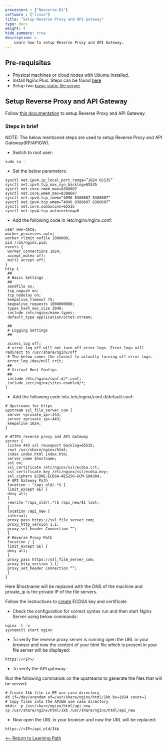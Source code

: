 ```yaml
---
processors : ["Neoverse-N1"]
software : ["linux"]
title: "Setup Reverse Proxy and API Gateway"
type: docs
weight: 4
hide_summary: true
description: >
    Learn how to setup Reverse Proxy and API Gateway.
---
```


## Pre-requisites

* Physical machines or cloud nodes with Ubuntu installed.
* Install Nginx Plus. Steps can be found [here](/Install_nginx_plus.md)
* Setup two [basic static file server](/Basic_static_file_server.md)

## Setup Reverse Proxy and API Gateway

Follow [this documentation](https://armkeil.blob.core.windows.net/developer/Files/pdf/white-paper/guidelines-for-deploying-nginx-plus-on-aws.pdf) to setup Reverse Proxy and API Gateway.

### Steps in brief

NOTE: The below mentioned steps are used to setup Reverse Proxy and API Gateway(RP/APIGW).

* Switch to root user:

```console
sudo su -
```

* Set the below parameters:

```console
sysctl net.ipv4.ip_local_port_range=”1024 65535”
sysctl net.ipv4.tcp_max_syn_backlog=65535
sysctl net.core.rmem_max=8388607
sysctl net.core.wmem_max=8388607
sysctl net.ipv4.tcp_rmem=”4096 8388607 8388607”
sysctl net.ipv4.tcp_wmem=”4096 8388607 8388607”
sysctl net.core.somaxconn=65535
sysctl net.ipv4.tcp_autocorking=0
```

* Add the following code in /etc/nginx/nginx.conf:

```console
user www-data;
worker_processes auto;
worker_rlimit_nofile 1000000;
pid /run/nginx.pid;
events {
 worker_connections 1024;
 accept_mutex off;
 multi_accept off;
}
http {
 ##
 # Basic Settings
 ##
 sendfile on;
 tcp_nopush on;
 tcp_nodelay on;
 keepalive_timeout 75;
 keepalive_requests 1000000000;
 types_hash_max_size 2048;
 include /etc/nginx/mime.types;
 default_type application/octet-stream;
 
 ##
 # Logging Settings
 ##
 
 access_log off;
 # error_log off will not turn off error logs. Error logs will redirect to /usr/share/nginx/off
 # The below comes the closest to actually turning off error logs.
 error_log /dev/null crit;
 ##
 # Virtual Host Configs
 ##
 include /etc/nginx/conf.d/*.conf;
 include /etc/nginx/sites-enabled/*;
}
```

* Add the following code into /etc/nginx/conf.d/default.conf:

```console
# Upstreams for https
upstream ssl_file_server_com {
 server <private_ip>:443;
 server <private_ip>:443;
 keepalive 1024;
}

# HTTPS reverse proxy and API Gateway
server {
 listen 443 ssl reuseport backlog=65535;
 root /usr/share/nginx/html;
 index index.html index.htm;
 server_name $hostname;
 ssl on;
 ssl_certificate /etc/nginx/ssl/ecdsa.crt;
 ssl_certificate_key /etc/nginx/ssl/ecdsa.key;
 ssl_ciphers ECDHE-ECDSA-AES256-GCM-SHA384;
 # API Gateway Path
 location ~ ^/api_old/.*$ {
 limit_except GET {
 deny all;
 }
 rewrite ^/api_old/(.*)$ /api_new/$1 last;
 }
 location /api_new {
 internal;
 proxy_pass https://ssl_file_server_com;
 proxy_http_version 1.1;
 proxy_set_header Connection “”;
 }
 # Reverse Proxy Path
 location / {
 limit_except GET {
 deny all;
 }
 proxy_pass https://ssl_file_server_com;
 proxy_http_version 1.1;
 proxy_set_header Connection “”;
 }
}
```
Here $hostname will be replaced with the DNS of the machine and private_ip is the private IP of the file servers.

Follow the instructions to [create](/key_and_certification.md) ECDSA key and certificate

* Check the configuration for correct syntax run and then start Nginx Server using below commands:

```console
nginx -t -v
systemctl start nginx
```

* To verify the reverse proxy server is running open the URL in your browser and now the content of your html file which is present in your file server will be displayed:

```console
https://<IP>/
```

* To verify the API gateway:

Run the following commands on the upstreams to generate the files that will be served:
```console
# Create 1kb file in RP use case directory
dd if=/dev/urandom of=/usr/share/nginx/html/1kb bs=1024 count=1
# Copy files into the APIGW use case directory
mkdir -p /usr/share/nginx/html/api_new
cp /usr/share/nginx/html/1kb /usr/share/nginx/html/api_new
```

* Now open the URL in your browser and now the URL will be replaced:

```console
https://<IP>/api_old/1kb
```

[<-- Return to Learning Path](/content/en/cloud/clair/#sections)
